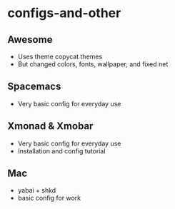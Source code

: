 # configs-and-other
## Awesome
- Uses theme copycat themes
- But changed colors, fonts, wallpaper, and fixed net
## Spacemacs
- Very basic config for everyday use
## Xmonad & Xmobar
- Very basic config for everyday use
- Installation and config tutorial
## Mac
- yabai + shkd
- basic config for work
